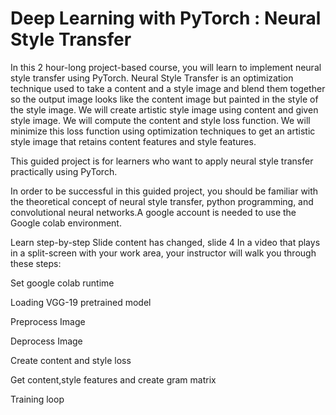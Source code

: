 <h1>Deep Learning with PyTorch : Neural Style Transfer</h1>


In this 2 hour-long project-based course, you will learn to implement neural style transfer using PyTorch. Neural Style Transfer is an optimization technique used to take a content and a style image and blend them together so the output image looks like the content image but painted in the style of the style image. We will create artistic style image using content and given style image. We will compute the content and style loss function. We will minimize this loss function using optimization techniques to get an artistic style image that retains content features and style features.

This guided project is for learners who want to apply neural style transfer practically using PyTorch.

In order to be successful in this guided project, you should be familiar with the theoretical concept of neural style transfer, python programming, and convolutional neural networks.A google account is needed to use the Google colab environment.

Learn step-by-step
Slide content has changed, slide 4
In a video that plays in a split-screen with your work area, your instructor will walk you through these steps:

Set google colab runtime

Loading VGG-19 pretrained model

Preprocess Image

Deprocess Image

Create content and style loss 

Get content,style features and create gram matrix

Training loop

